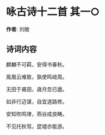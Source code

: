 # 咏古诗十二首  其一○

**作者**: 刘敞

## 诗词内容

麒麟不可羁，安得书春秋。

鳯凰云难致，孰使鸣岐周。

无田于甫田，歳月忽已遒。

如非行迈谋，自宜道路修。

安知吹鸣律，燕谷成良畴。

不见托秋驾，昆墟亦能游。

